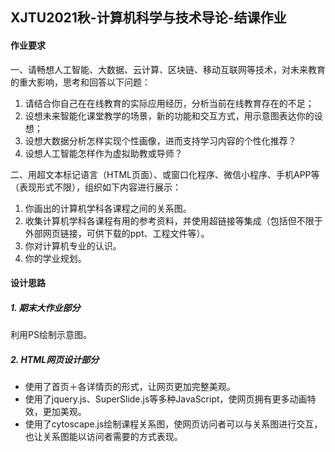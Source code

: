 ## XJTU2021秋-计算机科学与技术导论-结课作业

#### 作业要求

一、请畅想人工智能、大数据、云计算、区块链、移动互联网等技术，对未来教育的重大影响，思考和回答以下问题：

1. 请结合你自己在在线教育的实际应用经历，分析当前在线教育存在的不足；
2. 设想未来智能化课堂教学的场景，新的功能和交互方式，用示意图表达你的设想；
3. 设想大数据分析怎样实现个性画像，进而支持学习内容的个性化推荐？
4. 设想人工智能怎样作为虚拟助教或导师？

二、用超文本标记语言（HTML页面）、或窗口化程序、微信小程序、手机APP等（表现形式不限），组织如下内容进行展示：

1. 你画出的计算机学科各课程之间的关系图。
2. 收集计算机学科各课程有用的参考资料，并使用超链接等集成（包括但不限于外部网页链接，可供下载的ppt、工程文件等）。
3. 你对计算机专业的认识。
4. 你的学业规划。

#### 设计思路

##### 1.  期末大作业部分

利用PS绘制示意图。

##### 2. HTML网页设计部分

- 使用了首页＋各详情页的形式，让网页更加完整美观。
- 使用了jquery.js、SuperSlide.js等多种JavaScript，使网页拥有更多动画特效，更加美观。
- 使用了cytoscape.js绘制课程关系图，使网页访问者可以与关系图进行交互，也让关系图能以访问者需要的方式表现。
